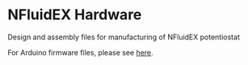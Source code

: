 # NFluidEX Hardware
Design and assembly files for manufacturing of NFluidEX potentiostat

For Arduino firmware files, please see [here](https://github.com/justindevries/NFluidEX/tree/main/Arduino).
